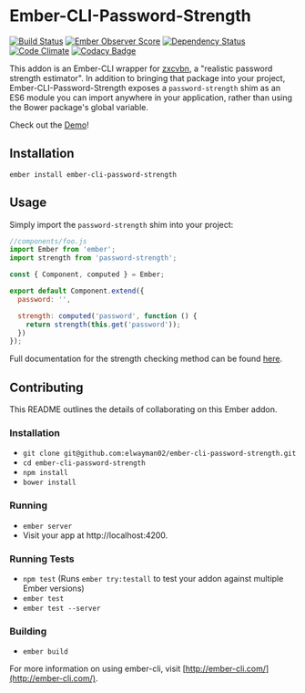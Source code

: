 # Ember-CLI-Password-Strength

[![Build Status](https://travis-ci.org/elwayman02/ember-cli-password-strength.svg)](https://travis-ci.org/elwayman02/ember-cli-password-strength)
[![Ember Observer Score](https://emberobserver.com/badges/ember-cli-password-strength.svg)](https://emberobserver.com/addons/ember-cli-password-strength)
[![Dependency Status](https://www.versioneye.com/user/projects/562ec54036d0ab002100140f/badge.svg?style=flat)](https://www.versioneye.com/user/projects/562ec54036d0ab002100140f)
[![Code Climate](https://codeclimate.com/github/elwayman02/ember-cli-password-strength/badges/gpa.svg)](https://codeclimate.com/github/elwayman02/ember-cli-password-strength)
[![Codacy Badge](https://api.codacy.com/project/badge/d7d7c6a87e55428888cae7978849c74a)](https://www.codacy.com/app/hawker-jordan/ember-cli-password-strength)

This addon is an Ember-CLI wrapper for [zxcvbn](https://github.com/dropbox/zxcvbn), a "realistic password strength estimator".
In addition to bringing that package into your project, Ember-CLI-Password-Strength exposes a `password-strength` shim 
as an ES6 module you can import anywhere in your application, rather than using the Bower package's global variable.

Check out the [Demo](http://jhawk.co/e-c-password-strength-demo)!

## Installation

`ember install ember-cli-password-strength`

## Usage

Simply import the `password-strength` shim into your project:

```javascript
//components/foo.js
import Ember from 'ember';
import strength from 'password-strength';

const { Component, computed } = Ember;

export default Component.extend({
  password: '',

  strength: computed('password', function () {
    return strength(this.get('password'));
  })
});
```

Full documentation for the strength checking method can be found [here](https://github.com/dropbox/zxcvbn#usage).

## Contributing

This README outlines the details of collaborating on this Ember addon.

### Installation

* `git clone git@github.com:elwayman02/ember-cli-password-strength.git`
* `cd ember-cli-password-strength`
* `npm install`
* `bower install`

### Running

* `ember server`
* Visit your app at http://localhost:4200.

### Running Tests

* `npm test` (Runs `ember try:testall` to test your addon against multiple Ember versions)
* `ember test`
* `ember test --server`

### Building

* `ember build`

For more information on using ember-cli, visit [http://ember-cli.com/](http://ember-cli.com/).
